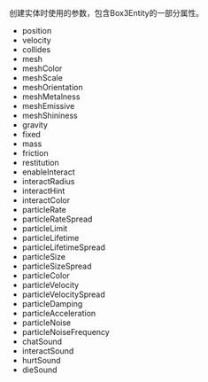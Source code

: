 创建实体时使用的参数，包含<def>Box3Entity</def>的一部分属性。

- <property>position</property>
- <property>velocity</property>
- <property>collides</property>
- <property>mesh</property>
- <property>meshColor</property>
- <property>meshScale</property>
- <property>meshOrientation</property>
- <property>meshMetalness</property>
- <property>meshEmissive</property>
- <property>meshShininess</property>
- <property>gravity</property>
- <property>fixed</property>
- <property>mass</property>
- <property>friction</property>
- <property>restitution</property>
- <property>enableInteract</property>
- <property>interactRadius</property>
- <property>interactHint</property>
- <property>interactColor</property>
- <property>particleRate</property>
- <property>particleRateSpread</property>
- <property>particleLimit</property>
- <property>particleLifetime</property>
- <property>particleLifetimeSpread</property>
- <property>particleSize</property>
- <property>particleSizeSpread</property>
- <property>particleColor</property>
- <property>particleVelocity</property>
- <property>particleVelocitySpread</property>
- <property>particleDamping</property>
- <property>particleAcceleration</property>
- <property>particleNoise</property>
- <property>particleNoiseFrequency</property>
- <property>chatSound</property>
- <property>interactSound</property>
- <property>hurtSound</property>
- <property>dieSound</property>
